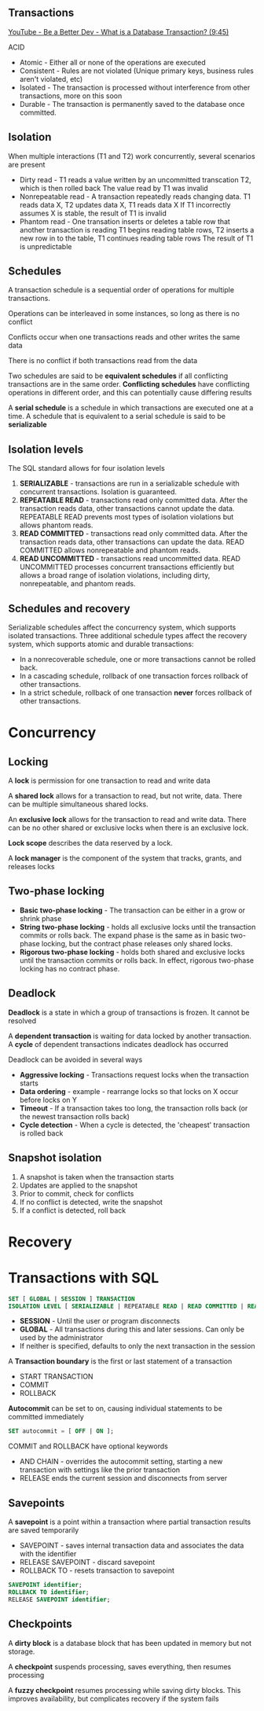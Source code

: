 ## Transactions

[YouTube - Be a Better Dev - What is a Database Transaction? (9:45)](https://www.youtube.com/watch?v=wHUOeXbZCYA&t=5s)

ACID

* Atomic - Either all or none of the operations are executed
* Consistent - Rules are not violated (Unique primary keys, business rules aren't violated, etc)
* Isolated - The transaction is processed without interference from other transactions, more on this soon
* Durable - The transaction is permanently saved to the database once committed.

## Isolation

When multiple interactions (T1 and T2) work concurrently, several scenarios are present

* Dirty read - T1 reads a value written by an uncommitted transcation T2, which is then rolled back
  The value read by T1 was invalid
* Nonrepeatable read - A transaction repeatedly reads changing data.
  T1 reads data X, T2 updates data X, T1 reads data X
  If T1 incorrectly assumes X is stable, the result of T1 is invalid
* Phantom read - One transation inserts or deletes a table row that another transaction is reading
  T1 begins reading table rows, T2 inserts a new row in to the table, T1 continues reading table rows
  The result of T1 is unpredictable

## Schedules

A transaction schedule is a sequential order of operations for multiple transactions.

Operations can be interleaved in some instances, so long as there is no conflict

Conflicts occur when one transactions reads and other writes the same data

There is no conflict if both transactions read from the data

Two schedules are said to be **equivalent schedules** if all conflicting transactions are in the same order. **Conflicting schedules** have conflicting operations in different order, and this can potentially cause differing results

A **serial schedule** is a schedule in which transactions are executed one at a time. A schedule that is equivalent to a serial schedule is said to be **serializable**

## Isolation levels

The SQL standard allows for four isolation levels

1. **SERIALIZABLE** - transactions are run in a serializable schedule with concurrent transactions. Isolation is guaranteed.
2. **REPEATABLE READ** - transactions read only committed data. After the transaction reads data, other transactions cannot update the data. REPEATABLE READ prevents most types of isolation violations but allows phantom reads. 
3. **READ COMMITTED** - transactions read only committed data. After the transaction reads data, other transactions can update the data. READ COMMITTED allows nonrepeatable and phantom reads. 
4. **READ UNCOMMITTED** - transactions read uncommitted data. READ UNCOMMITTED processes concurrent transactions efficiently but allows a broad range of isolation violations, including dirty, nonrepeatable, and phantom reads. 

## Schedules and recovery

Serializable schedules affect the concurrency system, which supports isolated transactions. Three additional schedule types affect the recovery system, which supports atomic and durable transactions:

- In a nonrecoverable schedule, one or more transactions cannot be rolled back. 
- In a cascading schedule, rollback of one transaction forces rollback of other transactions. 
- In a strict schedule, rollback of one transaction **never** forces rollback of other transactions.  

# Concurrency

## Locking

A **lock** is permission for one transaction to read and write data

A **shared lock** allows for a transaction to read, but not write, data. There can be multiple simultaneous shared locks.

An **exclusive lock** allows for the transaction to read and write data. There can be no other shared or exclusive locks when there is an exclusive lock.

**Lock scope** describes the data reserved by a lock.

A **lock manager** is the component of the system that tracks, grants, and releases locks

## Two-phase locking

* **Basic two-phase locking** - The transaction can be either in a grow or shrink phase
* **String two-phase locking** - holds all exclusive locks until the transaction commits or rolls back. The expand phase is the same as in basic two-phase locking, but the contract phase releases only shared locks. 
* **Rigorous two-phase locking** - holds both shared and exclusive locks until the transaction commits or rolls back. In effect, rigorous two-phase locking has no contract phase. 

## Deadlock

**Deadlock** is a state in which a group of transactions is frozen. It cannot be resolved

A **dependent transaction** is waiting for data locked by another transaction.  A **cycle** of dependent transactions indicates deadlock has occurred

Deadlock can be avoided in several ways

* **Aggressive locking** - Transactions request locks when the transaction starts
* **Data ordering** - example - rearrange locks so that locks on X occur before locks on Y
* **Timeout** - If a transaction takes too long, the transaction rolls back (or the newest transaction rolls back)
* **Cycle detection** - When a cycle is detected, the 'cheapest' transaction is rolled back

## Snapshot isolation

1. A snapshot is taken when the transaction starts
2. Updates are applied to the snapshot
3. Prior to commit, check for conflicts
4. If no conflict is detected, write the snapshot
5. If a conflict is detected, roll back

# Recovery

# Transactions with SQL

```sql
SET [ GLOBAL | SESSION ] TRANSACTION 
ISOLATION LEVEL [ SERIALIZABLE | REPEATABLE READ | READ COMMITTED | READ UNCOMMITTED ];
```

* **SESSION** - Until the user or program disconnects
* **GLOBAL** - All transactions during this and later sessions. Can only be used by the administrator
* If neither is specified, defaults to only the next transaction in the session

A **Transaction boundary** is the first or last statement of a transaction

* START TRANSACTION
* COMMIT
* ROLLBACK

**Autocommit** can be set to on, causing individual statements to be committed immediately

```sql
SET autocommit = [ OFF | ON ];
```

COMMIT and ROLLBACK have optional keywords

* AND CHAIN - overrides the autocommit setting, starting a new transaction with settings like the prior transaction
* RELEASE ends the current session and disconnects from server

## Savepoints

A **savepoint** is a point within a transaction where partial transaction results are saved temporarily

* SAVEPOINT - saves internal transaction data and associates the data with the identifier
* RELEASE SAVEPOINT - discard savepoint
* ROLLBACK TO - resets transaction to savepoint

```sql
SAVEPOINT identifier;
ROLLBACK TO identifier;
RELEASE SAVEPOINT identifier;
```

## Checkpoints

A **dirty block** is a database block that has been updated in memory but not storage. 

A **checkpoint** suspends processing, saves everything, then resumes processing

A **fuzzy checkpoint** resumes processing while saving dirty blocks. This improves availability, but complicates recovery if the system fails

